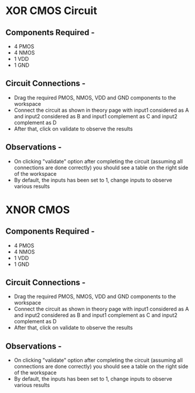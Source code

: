 # XOR CMOS Circuit 

## Components Required - 

* 4 PMOS
* 4 NMOS
* 1 VDD
* 1 GND

## Circuit Connections - 

* Drag the required PMOS, NMOS, VDD and GND components to the workspace
* Connect the circuit as shown in theory page with input1 considered as A and input2 considered as B and input1 complement as C and input2 complement as D
* After that, click on validate to observe the results


## Observations - 

* On clicking "validate" option after completing the circuit (assuming all connections are done correctly) you should see a table on the right side of the workspace
* By default, the inputs has been set to 1, change inputs to observe various results

# XNOR CMOS

## Components Required - 

* 4 PMOS
* 4 NMOS
* 1 VDD
* 1 GND

## Circuit Connections - 

* Drag the required PMOS, NMOS, VDD and GND components to the workspace
* Connect the circuit as shown in theory page with input1 considered as A and input2 considered as B and input1 complement as C and input2 complement as D
* After that, click on validate to observe the results


## Observations - 

* On clicking "validate" option after completing the circuit (assuming all connections are done correctly) you should see a table on the right side of the workspace
* By default, the inputs has been set to 1, change inputs to observe various results
